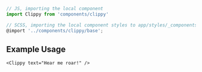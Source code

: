 ```js
// JS, importing the local component
import Clippy from 'components/clippy'

// SCSS, importing the local component styles to app/styles/_components.scss
@import '../components/clippy/base';
```


## Example Usage

    <Clippy text="Hear me roar!" />

